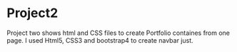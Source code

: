 # Project2
Project two shows html and CSS files to create Portfolio containes from one page. I used Html5, CSS3 and bootstrap4 to create navbar just.
